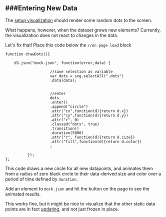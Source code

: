 ###Entering New Data
---
The [setup visualization](setup.md) should render some random dots to the screen.

What happens, however, when the dataset grows new elements? Currently, the visualization does not react to changes in the data.

Let's fix that! Place this code below the `//on page load` block

```
function drawDots(){

	d3.json("mock.json", function(error,data) {

					//save selection as variable
					var dots = svg.selectAll(".dots")
					.data(data);


					//enter
					dots
					.enter()
					.append("circle")
					.attr("cx",function(d){return d.x})
					.attr("cy",function(d){return d.y})
					.attr("r", 0)
					.classed("dots", true)
					.transition()
					.duration(5000)
					.attr("r", function(d){return d.size})
					.attr("fill",function(d){return d.color})
					;
          
          });
};      
```

This code draws a new circle for all new datapoints, and animates them from a radius of zero black circle to their data-derived size and color over a period of time defined by `duration`.

Add an element to `mock.json` and hit the button on the page to see the animated results.

This works fine, but it might be nice to visualize that the other static data points are in fact [updating](update.md), and not just frozen in place.
